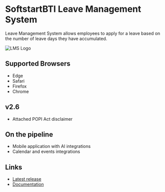 # SoftstartBTI Leave Management System

Leave Management System allows employees to apply for a leave based on the number of leave days they have accumulated. 

![LMS Logo](https://user-images.githubusercontent.com/48829302/190438971-5614d64a-3f16-4a06-9e61-a5e2878d95cd.PNG)

## Supported Browsers
* Edge
* Safari
* Firefox
* Chrome

## v2.6
* Attached POPI Act disclaimer

## On the pipeline
* Mobile application with AI integrations
* Calendar and events integrations

## Links

* [Latest release](https://github.com/SBTI-IT/elms/releases)
* [Documentation](https://github.com/SBTI-IT/elms/wiki) 
